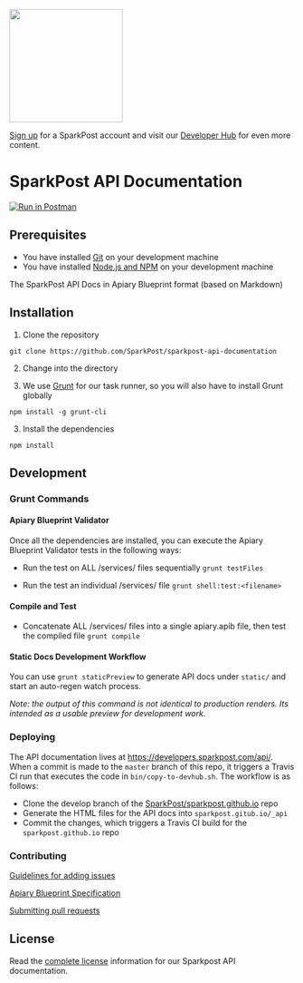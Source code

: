 <a href="https://www.sparkpost.com"><img src="https://www.sparkpost.com/sites/default/files/attachments/SparkPost_Logo_2-Color_Gray-Orange_RGB.svg" width="200px"/></a>

[Sign up](https://app.sparkpost.com/sign-up?src=Dev-Website&sfdcid=70160000000pqBb) for a SparkPost account and visit our [Developer Hub](https://developers.sparkpost.com) for even more content.

# SparkPost API Documentation

[![Run in Postman](https://s3.amazonaws.com/postman-static/run-button.png)](https://www.getpostman.com/run-collection/81ee1dd2790d7952b76a)

## Prerequisites

* You have installed [Git](http://git-scm.com/downloads) on your development machine
* You have installed [Node.js and NPM](https://nodejs.org/) on your development machine

The SparkPost API Docs in Apiary Blueprint format (based on Markdown)

## Installation

1. Clone the repository

```git clone https://github.com/SparkPost/sparkpost-api-documentation```

2. Change into the directory

2. We use [Grunt](http://gruntjs.com/) for our task runner, so you will also have to install Grunt globally

```npm install -g grunt-cli```

3. Install the dependencies

```npm install```

## Development

### Grunt Commands

#### Apiary Blueprint Validator

Once all the dependencies are installed, you can execute the Apiary Blueprint Validator tests in the following ways:

* Run the test on ALL /services/ files sequentially
  ```grunt testFiles```

* Run the test an individual /services/ file
  ```grunt shell:test:<filename>```

#### Compile and Test

* Concatenate ALL /services/ files into a single apiary.apib file, then test the compiled file
  ```grunt compile```

#### Static Docs Development Workflow

You can use `grunt staticPreview` to generate API docs under `static/` and start an auto-regen watch process.

*Note: the output of this command is not identical to production renders. Its intended as a usable preview for development work.*

### Deploying

The API documentation lives at https://developers.sparkpost.com/api/. When a commit is made to the `master` branch of this repo, it triggers a Travis CI run that executes the code in `bin/copy-to-devhub.sh`. The workflow is as follows:

* Clone the develop branch of the [SparkPost/sparkpost.github.io](https://github.com/SparkPost/sparkpost.github.io) repo
* Generate the HTML files for the API docs into `sparkpost.gitub.io/_api`
* Commit the changes, which triggers a Travis CI build for the `sparkpost.github.io` repo

### Contributing
[Guidelines for adding issues](docs/ADDING_ISSUES.markdown)

[Apiary Blueprint Specification](https://github.com/apiaryio/api-blueprint/blob/master/API%20Blueprint%20Specification.md)

[Submitting pull requests](docs/CONTRIBUTING.markdown)

## License

Read the [complete license](/LICENSE) information for our Sparkpost API documentation.
